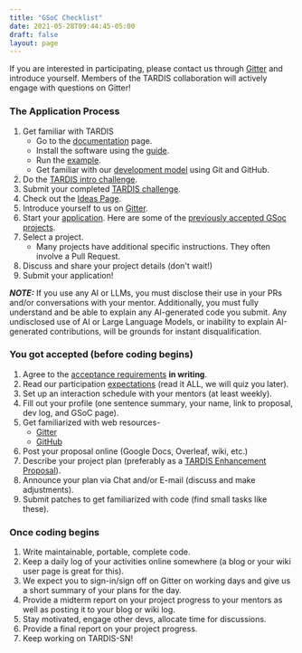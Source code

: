 ```yaml
---
title: "GSoC Checklist"
date: 2021-05-28T09:44:45-05:00
draft: false
layout: page
---
```


If you are interested in participating, please contact us through [Gitter](https://gitter.im/tardis-sn/gsoc) and introduce yourself. Members of the TARDIS collaboration will actively engage with questions on Gitter!

### The Application Process

1. Get familiar with TARDIS
   - Go to the [documentation](https://tardis-sn.github.io/tardis/) page.
   - Install the software using the [guide](https://tardis-sn.github.io/tardis/installation.html).
   - Run the [example](https://tardis-sn.github.io/tardis/quickstart.html).
   - Get familiar with our [development model](https://tardis-sn.github.io/tardis/contributing/development/index.html) using Git and GitHub.
2. Do the [TARDIS intro challenge](https://colab.research.google.com/drive/1ojC-CbdvhsnNum9DHxY-JUqlGiZGotDP?usp=sharing).
3. Submit your completed [TARDIS challenge](https://forms.gle/ov1f71qogP36qLMc7).
4. Check out the [Ideas Page](../ideas).
5. Introduce yourself to us on [Gitter](https://gitter.im/tardis-sn/gsoc).
6. Start your [application](https://tardis-sn.github.io/summer_of_code/other_requirements#application-guidelines). Here are some of the [previously accepted GSoc projects](https://tardis-sn.github.io/summer_of_code/gsoc_org_accepted#previously-accepted-gSoc-projects).
7. Select a project.
   - Many projects have additional specific instructions. They often involve a Pull Request.
8. Discuss and share your project details (don't wait!)
9. Submit your application!

***NOTE:***
If you use any AI or LLMs, you must disclose their use in your PRs and/or conversations with your mentor. Additionally, you must fully understand and be able to explain any AI-generated code you submit. Any undisclosed use of AI or Large Language Models, or inability to explain AI-generated contributions, will be grounds for instant disqualification.

### You got accepted (before coding begins)

1. Agree to the [acceptance requirements](https://tardis-sn.github.io/summer_of_code/other_requirements#participation-requirements) **in writing**.
2. Read our participation [expectations](https://tardis-sn.github.io/summer_of_code/other_requirements#participation-expectations) (read it ALL, we will quiz you later).
3. Set up an interaction schedule with your mentors (at least weekly).
4. Fill out your profile (one sentence summary, your name, link to proposal, dev log, and GSoC page).
5. Get familiarized with web resources-
   - [Gitter](https://gitter.im/tardis-sn/gsoc)
   - [GitHub](https://github.com/tardis-sn/tardis)
6. Post your proposal online (Google Docs, Overleaf, wiki, etc.)
7. Describe your project plan (preferably as a [TARDIS Enhancement Proposal](https://github.com/tardis-sn/tep)).
8. Announce your plan via Chat and/or E-mail (discuss and make adjustments).
9. Submit patches to get familiarized with code (find small tasks like these).

### Once coding begins

1. Write maintainable, portable, complete code.
2. Keep a daily log of your activities online somewhere (a blog or your wiki user page is great for this).
3. We expect you to sign-in/sign off on Gitter on working days and give us a short summary of your plans for the day.
4. Provide a midterm report on your project progress to your mentors as well as posting it to your blog or wiki log.
5. Stay motivated, engage other devs, allocate time for discussions.
6. Provide a final report on your project progress.
7. Keep working on TARDIS-SN!
